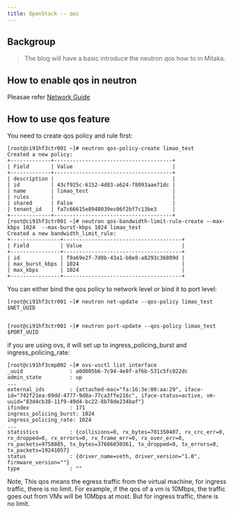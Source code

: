 ```yaml
---
title: OpenStack -- qos
---
```

## Backgroup

> The blog will have a basic introduce the neutron qos how to in Mitaka.

## How to enable qos in neutron

Pleasae refer [Network Guide](http://docs.openstack.org/mitaka/networking-guide/config-qos.html)


## How to use qos feature

You need to create qos policy and rule first:

```
[root@ci91hf3ctr001 ~]# neutron qos-policy-create limao_test
Created a new policy:
+-------------+--------------------------------------+
| Field       | Value                                |
+-------------+--------------------------------------+
| description |                                      |
| id          | 43cf925c-6152-4d83-a624-f8093aae71dc |
| name        | limao_test                           |
| rules       |                                      |
| shared      | False                                |
| tenant_id   | fa7c66615e8948039ec06f2bf7c13be3     |
+-------------+--------------------------------------+
[root@ci91hf3ctr001 ~]# neutron qos-bandwidth-limit-rule-create --max-kbps 1024  --max-burst-kbps 1024 limao_test
Created a new bandwidth_limit_rule:
+----------------+--------------------------------------+
| Field          | Value                                |
+----------------+--------------------------------------+
| id             | f9a69e2f-7d0b-43a1-b8e8-a8293c36809d |
| max_burst_kbps | 1024                                 |
| max_kbps       | 1024                                 |
+----------------+--------------------------------------+
```

You can either bind the qos policy to network level or bind it to port level:

```
[root@ci91hf3ctr001 ~]# neutron net-update --qos-policy limao_test $NET_UUID


[root@ci91hf3ctr001 ~]# neutron port-update --qos-policy limao_test $PORT_UUID
```

if you are using ovs, it will set up to ingress_policing_burst and ingress_policing_rate:

```
[root@ci91hf3cmp002 ~]# ovs-vsctl list interface
_uuid               : a0d005b6-7c94-4e8f-af6b-531c5fc022dc
admin_state         : up
...
external_ids        : {attached-mac="fa:16:3e:00:aa:29", iface-id="742f21ea-09dd-4777-9d0a-77ca3ffe216c", iface-status=active, vm-uuid="83d4cb38-11f9-49d4-bc22-8b78de234baf"}
ifindex             : 171
ingress_policing_burst: 1024
ingress_policing_rate: 1024
...
statistics          : {collisions=0, rx_bytes=701350407, rx_crc_err=0, rx_dropped=0, rx_errors=0, rx_frame_err=0, rx_over_err=0, rx_packets=9758885, tx_bytes=37686030361, tx_dropped=0, tx_errors=0, tx_packets=19241057}
status              : {driver_name=veth, driver_version="1.0", firmware_version=""}
type                : ""
```

Note, This qos means the egress traffic from the virtual machine, for ingress traffic, there is no limit.
For example, if the qos of a vm is 10Mbps, the traffic goes out from VMs will be 10Mbps at most. But for ingress traffic, there is no limit.
